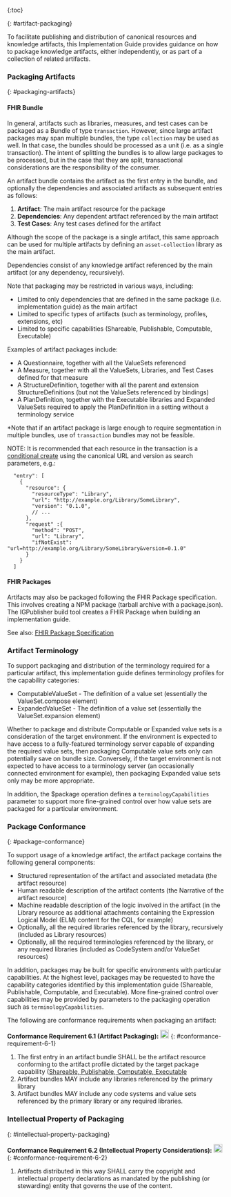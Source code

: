 {:toc}

{: #artifact-packaging}

To facilitate publishing and distribution of canonical resources and knowledge artifacts, this Implementation Guide
provides guidance on how to package knowledge artifacts, either independently, or as part of a collection of related artifacts.

### Packaging Artifacts
{: #packaging-artifacts}

#### FHIR Bundle

In general, artifacts such as libraries, measures, and test cases can be packaged as a Bundle
of type `transaction`. However, since large artifact packages may span multiple bundles, the type
`collection` may be used as well. In that case, the bundles should be processed as a unit (i.e. as 
a single transaction). The intent of splitting the bundles is to allow large packages to be processed, 
but in the case that they are split, transactional considerations are the responsibility of the consumer.

An artifact bundle contains the artifact as the first entry in the bundle, and optionally the
dependencies and associated artifacts as subsequent entries as follows:

1. **Artifact**: The main artifact resource for the package
2. **Dependencies**: Any dependent artifact referenced by the main artifact
3. **Test Cases**: Any test cases defined for the artifact

Although the scope of the package is a single artifact, this same approach can be used for multiple artifacts by defining an `asset-collection` library as the main artifact.

Dependencies consist of any knowledge artifact referenced by the main artifact (or any dependency, recursively).

Note that packaging may be restricted in various ways, including:

* Limited to only dependencies that are defined in the same package (i.e. implementation guide) as the main artifact
* Limited to specific types of artifacts (such as terminology, profiles, extensions, etc)
* Limited to specific capabilities (Shareable, Publishable, Computable, Executable)

Examples of artifact packages include:

* A Questionnaire, together with all the ValueSets referenced
* A Measure, together with all the ValueSets, Libraries, and Test Cases defined for that measure
* A StructureDefinition, together with all the parent and extension StructureDefinitions (but not the ValueSets referenced by bindings)
* A PlanDefinition, together with the Executable libraries and Expanded ValueSets required to apply the PlanDefinition in a setting without a terminology service

*Note that if an artifact package is large enough to require segmentation in multiple bundles, use of `transaction` bundles may not be feasible.

NOTE: It is recommended that each resource in the transaction is a [conditional create](https://www.hl7.org/fhir/http.html#ccreate) using the canonical URL and version as search parameters, e.g.:

```jsonc
  "entry": [
    { 
      "resource": { 
        "resourceType": "Library",
        "url": "http://example.org/Library/SomeLibrary",
        "version": "0.1.0",
        // ...
      },
      "request" :{
        "method": "POST",
        "url": "Library",
        "ifNotExist": "url=http://example.org/Library/SomeLibrary&version=0.1.0"
      }
    }
  ]
```

#### FHIR Packages

Artifacts may also be packaged following the FHIR Package specification. This involves creating a NPM package (tarball archive with a package.json). The IGPublisher build tool creates a FHIR Package when building an implementation guide.

See also: [FHIR Package Specification](https://confluence.hl7.org/display/FHIR/NPM+Package+Specification)

### Artifact Terminology

To support packaging and distribution of the terminology required for a particular artifact, this implementation guide defines terminology profiles for the capability categories:

* ComputableValueSet - The definition of a value set (essentially the ValueSet.compose element)
* ExpandedValueSet - The definition of a value set (essentially the ValueSet.expansion element)

Whether to package and distribute Computable or Expanded value sets is a consideration of the target environment. If the environment is expected to have access to a fully-featured terminology server capable of expanding the required value sets, then packaging Computable value sets only can potentially save on bundle size. Conversely, if the target environment is not expected to have access to a terminology server (an occasionally connected environment for example), then packaging Expanded value sets only may be more appropriate.

In addition, the $package operation defines a `terminologyCapabilities` parameter to support more fine-grained control over how value sets are packaged for a particular environment.

### Package Conformance
{: #package-conformance}

To support usage of a knowledge artifact, the artifact package contains the following general components:

* Structured representation of the artifact and associated metadata (the artifact resource)
* Human readable description of the artifact contents (the Narrative of the artifact resource)
* Machine readable description of the logic involved in the artifact (in the Library resource as additional attachments containing the Expression Logical Model (ELM) content for the CQL, for example)
* Optionally, all the required libraries referenced by the library, recursively (included as Library resources)
* Optionally, all the required terminologies referenced by the library, or any required libraries (included as CodeSystem and/or ValueSet resources)

In addition, packages may be built for specific environments with particular capabilities. At the highest level, packages may be requested to have the capability categories identified by this implementation guide (Shareable, Publishable, Computable, and Executable). More fine-grained control over capabilities may be provided by parameters to the packaging operation such as `terminologyCapabilities`.

The following are conformance requirements when packaging an artifact:

**Conformance Requirement 6.1 (Artifact Packaging):** [<img src="conformance.png" width="20" class="self-link" height="20"/>](#conformance-requirement-6-1)
{: #conformance-requirement-6-1}

  1. The first entry in an artifact bundle SHALL be the artifact resource conforming to the artifact profile dictated by the target package capability ([Shareable, Publishable, Computable, Executable](profiles.html#artifact-capability-profiles)
  2. Artifact bundles MAY include any libraries referenced by the primary library
  3. Artifact bundles MAY include any code systems and value sets referenced by the primary library or any required libraries.

### Intellectual Property of Packaging
  {: #intellectual-property-packaging}

**Conformance Requirement 6.2 (Intellectual Property Considerations):** [<img src="conformance.png" width="20" class="self-link" height="20"/>](#conformance-requirement-6-2)
  {: #conformance-requirement-6-2}
  1. Artifacts distributed in this way SHALL carry the copyright and intellectual property declarations as mandated by the publishing (or stewarding) entity that governs the use of the content.

